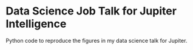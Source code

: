 # Data Science Job Talk for Jupiter Intelligence
Python code to reproduce the figures in my data science talk for Jupiter. 
